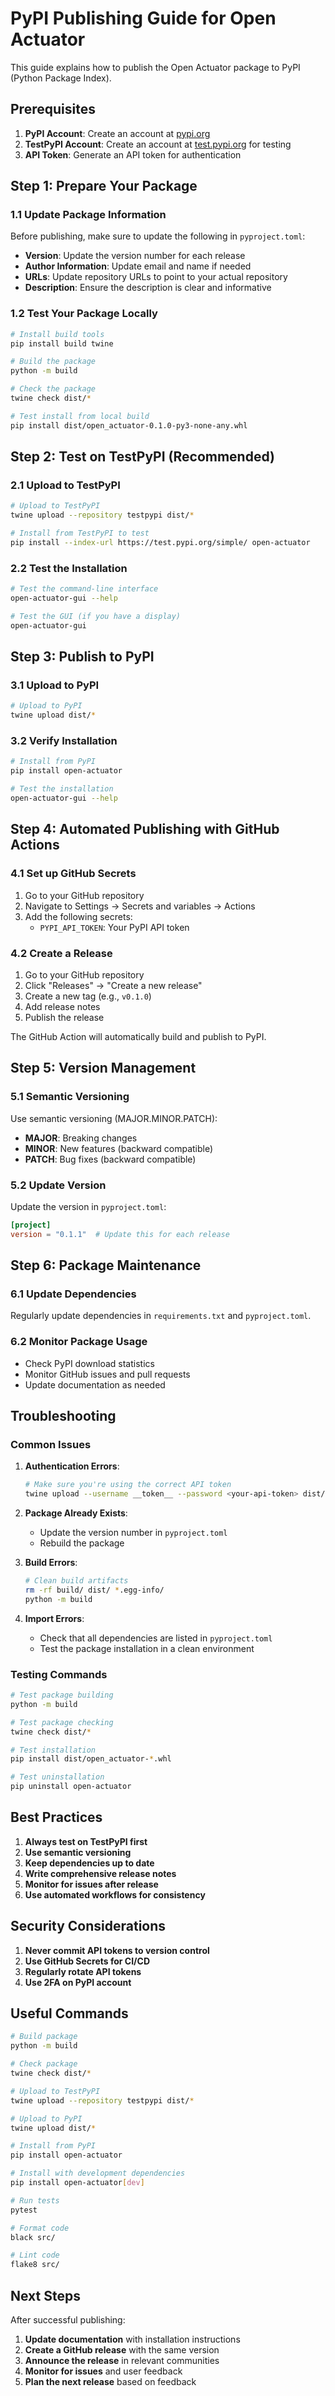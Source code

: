 # PyPI Publishing Guide for Open Actuator

This guide explains how to publish the Open Actuator package to PyPI (Python Package Index).

## Prerequisites

1. **PyPI Account**: Create an account at [pypi.org](https://pypi.org)
2. **TestPyPI Account**: Create an account at [test.pypi.org](https://test.pypi.org) for testing
3. **API Token**: Generate an API token for authentication

## Step 1: Prepare Your Package

### 1.1 Update Package Information

Before publishing, make sure to update the following in `pyproject.toml`:

- **Version**: Update the version number for each release
- **Author Information**: Update email and name if needed
- **URLs**: Update repository URLs to point to your actual repository
- **Description**: Ensure the description is clear and informative

### 1.2 Test Your Package Locally

```bash
# Install build tools
pip install build twine

# Build the package
python -m build

# Check the package
twine check dist/*

# Test install from local build
pip install dist/open_actuator-0.1.0-py3-none-any.whl
```

## Step 2: Test on TestPyPI (Recommended)

### 2.1 Upload to TestPyPI

```bash
# Upload to TestPyPI
twine upload --repository testpypi dist/*

# Install from TestPyPI to test
pip install --index-url https://test.pypi.org/simple/ open-actuator
```

### 2.2 Test the Installation

```bash
# Test the command-line interface
open-actuator-gui --help

# Test the GUI (if you have a display)
open-actuator-gui
```

## Step 3: Publish to PyPI

### 3.1 Upload to PyPI

```bash
# Upload to PyPI
twine upload dist/*
```

### 3.2 Verify Installation

```bash
# Install from PyPI
pip install open-actuator

# Test the installation
open-actuator-gui --help
```

## Step 4: Automated Publishing with GitHub Actions

### 4.1 Set up GitHub Secrets

1. Go to your GitHub repository
2. Navigate to Settings → Secrets and variables → Actions
3. Add the following secrets:
   - `PYPI_API_TOKEN`: Your PyPI API token

### 4.2 Create a Release

1. Go to your GitHub repository
2. Click "Releases" → "Create a new release"
3. Create a new tag (e.g., `v0.1.0`)
4. Add release notes
5. Publish the release

The GitHub Action will automatically build and publish to PyPI.

## Step 5: Version Management

### 5.1 Semantic Versioning

Use semantic versioning (MAJOR.MINOR.PATCH):
- **MAJOR**: Breaking changes
- **MINOR**: New features (backward compatible)
- **PATCH**: Bug fixes (backward compatible)

### 5.2 Update Version

Update the version in `pyproject.toml`:

```toml
[project]
version = "0.1.1"  # Update this for each release
```

## Step 6: Package Maintenance

### 6.1 Update Dependencies

Regularly update dependencies in `requirements.txt` and `pyproject.toml`.

### 6.2 Monitor Package Usage

- Check PyPI download statistics
- Monitor GitHub issues and pull requests
- Update documentation as needed

## Troubleshooting

### Common Issues

1. **Authentication Errors**:
   ```bash
   # Make sure you're using the correct API token
   twine upload --username __token__ --password <your-api-token> dist/*
   ```

2. **Package Already Exists**:
   - Update the version number in `pyproject.toml`
   - Rebuild the package

3. **Build Errors**:
   ```bash
   # Clean build artifacts
   rm -rf build/ dist/ *.egg-info/
   python -m build
   ```

4. **Import Errors**:
   - Check that all dependencies are listed in `pyproject.toml`
   - Test the package installation in a clean environment

### Testing Commands

```bash
# Test package building
python -m build

# Test package checking
twine check dist/*

# Test installation
pip install dist/open_actuator-*.whl

# Test uninstallation
pip uninstall open-actuator
```

## Best Practices

1. **Always test on TestPyPI first**
2. **Use semantic versioning**
3. **Keep dependencies up to date**
4. **Write comprehensive release notes**
5. **Monitor for issues after release**
6. **Use automated workflows for consistency**

## Security Considerations

1. **Never commit API tokens to version control**
2. **Use GitHub Secrets for CI/CD**
3. **Regularly rotate API tokens**
4. **Use 2FA on PyPI account**

## Useful Commands

```bash
# Build package
python -m build

# Check package
twine check dist/*

# Upload to TestPyPI
twine upload --repository testpypi dist/*

# Upload to PyPI
twine upload dist/*

# Install from PyPI
pip install open-actuator

# Install with development dependencies
pip install open-actuator[dev]

# Run tests
pytest

# Format code
black src/

# Lint code
flake8 src/
```

## Next Steps

After successful publishing:

1. **Update documentation** with installation instructions
2. **Create a GitHub release** with the same version
3. **Announce the release** in relevant communities
4. **Monitor for issues** and user feedback
5. **Plan the next release** based on feedback
